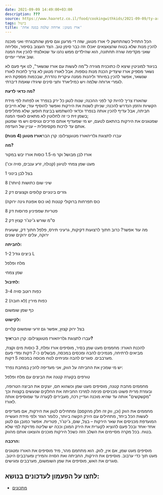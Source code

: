 ```yaml
---
date: 2021-09-09 14:49:00+03:00
description: ???
source: https://www.haaretz.co.il/food/cookingwithkids/2021-09-09/ty-article/0000017f-f8ca-d044-adff-fbfb6b030000
tags: בישול
title: 'אורז מטוגן: ארוחה שלמה במנה אחת'
---
```


הכל התחיל כשהתחשק לי אורז מטוגן, שזה די מרענן וגם סימן שהתבגרתי ואני מוכנה להכין מנות שלא בטוח שהצאצאים יאכלו וזה כבר סימן טוב. הצד העצוב בסיפור, וסליחה שאני מקדימה שורה תחתונה, הוא שהילדים ממש נהנו עד שנאלצתי להכין את המנה שוב אחרי יומיים.

בניגוד למוניטין שיצא לו כתוכנית מגירה ל"מה לעשות עם אורז שנשאר", לנו אף פעם לא נשאר מספיק אורז שיצדיק הכנת מנות נוספות. אבל לאורז מטוגן לא צריך לחכות לאורז שנשאר, אפשר להכין במיוחד וליהנות ממנה עיקרית נהדרת, שבכמות מספקת היא לגמרי ארוחה שלמה ויש כמיליארד וחצי סינים שיגידו שאמת דיברתי.

**מה כדאי לדעת?**

שהאורז צריך להיות קר לפני ההכנה; שנוח לטגן כל ירק בנפרד או לפחות לפי מידת הקשיות והזמן הנדרש להכנה; שניתן לשנות את הירקות ואפשר להוסיף עוד; שלא חייבים חביתה, אבל עדיף להכין אותה בנפרד וכדאי להשתמש בביצת חופש; שלא מחליפים בשמן זית כי זה לחלוטין לא מתאים לאופי המנה;  
 שמטגנים את הירקות בהתאם לטעם, יש מי שמעדיף אותם פריכים ונגיסים ויש מי שמטגן אותם עד לרכות מקסימלית – עניין של העדפה.

 עברו לתצוגת גלריהאורז מטוגןצילום: קרן הבר**אורז מטוגן (4 מנות)**

**מה?**

אורז לבן מבושל וקר מ-1.5 כוסות אורז יבש במקור 

מעט שמן צמחי לטיגון (קנולה, זרע ענבים, סויה וכו')

1 בצל לבן בינוני

8 (ויותר) שיני שום כתושות

2 גזרים בינוניים קלופים וקצוצים דק

כוס תפרחות ברוקולי קטנות (או כוס אפונת גינה ירוקה)

8 פטריות שמפיניון פרוסות דק

2 ס"מ שורש ג'ינג'ר קצוץ דק

מה עוד אפשר? כרוב חתוך לרצועות דקיקות, גרעיני תירס, פלפל חתוך דק, שעועית ירוקה, עלים ירוקים שונים

**לחביתה:**

1-2 ביצים גודל L

מלח ופלפל

שמן צמחי

**לתיבול:**

3-4 כפות רוטב סויה

2 כפות מירין (לא חובה)

כף שמן שומשום

**לקישוט:**

בצל ירוק קצוץ, אפשר גם זרעי שומשום קלויים

 עברו לתצוגת גלריהאורז מטוגןצילום: קרן הבר**איך?**

להכנת האורז: מחממים מעט שמן בסיר, מוסיפים אורז ומלח, 3 כוסות מים וקצת, מביאים לרתיחה, מנמיכים להבה ומכסים במכסה, מבשלים כ-7 דקות ומדי פעם מערבבים. סוגרים להבה ומניחים לנוח מכוסה במכסה 5 דקות.

יש מי שמכין את החביתה על הווק, אני מעדיפה להכין במחבת נפרד:

טורפים בקערה קטנה את הביצים עם מלח ופלפל

מחממים מחבת קטנה, מוסיפים מעט שמן וכשהוא חם, יוצקים את הביצה הטרופה, ובעזרת מרית פשוט מכניסים פנימה למרכז החביתה את החלקים שנעשים בקצוות וכך "מקשקשים" אותה עד שהיא מוכנה ועדיין רכה, מעבירים לקערה עד שמוסיפים אותה לאורז.

מחממים את הווק (וכן, ווק זה חלק מהקסם) ומתחילים לטגן את הירקות, אם מעדיפים לעשות הכל ביחד, מתחילים עם הירק הקשה ביותר, כלומר הגזר ולפי מידת העשייה המועדפת מכניסים את שאר הירקות – בצל, שום, ג'ינג'ר, פטריות. אפשר כמובן גם לטגן אחד-אחד ובכל פעם להוציא לקערית את הירק המוכן וככה יש שליטה מדויקת למי שלא בטוח. בכל מקרה מסיימים את השלב הזה כשכל הירקות מוכנים והוצאנו אותם מהווק.

**הרכבה:**

מוסיפים מעט שמן, אם אין, לווק. הוא מתחמם מהר, מיד מוסיפים את האורז ומטגנים מעט תוך כדי ערבוב. מוסיפים את הירקות, החביתה ואת הסויה והמירין ומערבבים היטב. סוגרים את האש, מוסיפים את שמן השומשום, מערבבים ומגישים.

לחצו על הפעמון לעדכונים בנושא:
------------------------------

* [מתכונים](/ty-tag/recipes-0000017f-da28-dea8-a77f-de6a4ba50000)